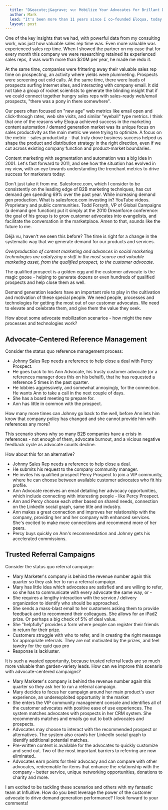 ```yaml
---
  title: "D&eacute;j&agrave; vu: Mobilize Your Advocates for Brillant Demand Gen"
  author: Mark
  lead: "It's been more than 11 years since I co-founded Eloqua, today one of the leading global marketing software companies, as a na&iuml;ve 26 year old consultant.   I've been out of the company since 2007, now run under the capable stewardship of Joe Payne, so I have had some time to reflect on it. There is a lot to that story which I may get into in future posts, but I want to focus on the early mission and insights that the three co-founders had back then, and how those remained invariant even as the product and target market changed considerably."
  layout: post
---
```


One of the key insights that we had, with powerful data from my consulting work, was just how valuable sales rep time was.  Even more valuable was experienced sales rep time. When I showed the partner on my case that for every month this company we were researching retained its experienced sales reps, it was worth more than $20M per year, he made me redo it.

At the same time, companies were frittering away their valuable sales rep time on prospecting, an activity where yields were plummeting. Prospects were screening out cold calls. At the same time, there were loads of prospects surfing Internet sites, and interacting with company email. It did not take a group of rocket scientists to generate the blinding insight that if we could connect together hungry sales reps with sales-ready web/email prospects, "there was a pony in there somewhere".

Our peers often focused on "new age" web metrics like email open and click-through rates, web site visits, and similar "eyeball" type metrics. I think that one of the reasons why Eloqua achieved success in the marketing content automation / demand generation market was its unique focus on sales productivity as the main metric we were trying to optimize. A focus on the metric - sales productivity - that truly drove business success helped us shape the product and distribution strategy in the right direction, even if we cut across existing company function and product-market boundaries.

Content marketing with segmentation and automation was a big idea in 2001. Let's fast forward to 2011, and see how the situation has evolved in my view, with an eye towards understanding the trenchant metrics to drive success for marketers today:

Don't just take it from me. Salesforce.com, which I consider to be consistently on the leading edge of B2B marketing techniques, has cut demand gen spending 69% over the past year. While increasing demand gen production. What is salesforce.com investing in? YouTube videos. Proprietary and public communities. Todd Forsyth, VP of Global Campaigns (a demand gen function) put it simply at the 2010 Dreamforce conference: the goal of his group is to grow customer advocates into evangelists, and facilitate the conversation in the marketplace. Amen to that, sounds like the future to me.

D&eacute;j&agrave; vu, haven't we seen this before? The time is right for a change in the systematic way that we generate demand for our products and services.

*Overproduction of content marketing and advances in social marketing technologies are catalyzing a shift in the most scarce and valuable marketing asset, from the qualified prospect, to the customer advocate.*

The qualified prospect is a golden egg and the customer advocate is the magic goose - helping to generate dozens or even hundreds of qualified prospects and help close them as well.

Demand generation leaders have an important role to play in the cultivation and motivation of these special people.    We need people, processes and technologies for getting the most out of our customer advocates. We need to elevate and celebrate them, and give them the value they seek.

How about some advocate mobilization scenarios - how might the new processes and technologies work?

Advocate-Centered Reference Management
--------------------------------------
Consider the status quo reference management process:

* Johnny Sales Rep needs a reference to help close a deal with Percy Prospect.
* He goes back to his Ann Advocate, his trusty customer advocate (or a references manager does 
  this on his behalf), that he has requested a reference 5 times in the past quarter.
* He lobbies aggressively, and somewhat annoyingly, for the connection. He wants Ann to take a 
  call in the next couple of days.
* She has a board meeting to prepare for.
* Ann has little in common with the prospect.

How many more times can Johnny go back to the well, before Ann lets him know that company policy has changed and she cannot provide him with references any more?

This scenario shows why so many B2B companies have a crisis in references - not enough of them, advocate burnout, and a vicious negative feedback cycle as advocate counts decline.

How about this for an alternative?

* Johnny Sales Rep needs a reference to help close a deal.
* He submits his request to the company community manager.
* He invites his qualified prospect Percy Prospect to join a VIP community, where he can choose 
  between available customer advocates who fit his profile.
* Ann Advocate receives an email detailing her advocacy opportunities, which include connecting 
  with interesting people - like Percy Prospect.
* Ann and Percy choose each other based on shared needs, connection on the LinkedIn social 
  graph, same title and industry.
* Ann makes a great connection and improves her relationship with the company, providing her and 
  her company with enhanced services. She's excited to make more connections and recommend more of her peers.
* Percy buys quickly on Ann's recommendation and Johnny gets his accelerated commissions.

Trusted Referral Campaigns
--------------------------
Consider the status quo referral campaign:

* Mary Marketer's company is behind the revenue number again this quarter so they ask her to run 
  a referral campaign.
* Mary has little idea which advocates are satisfied and are willing to refer, so she has to 
  communicate with every advocate the same way, or -
* She requires a lengthy interaction with the service / delivery organization to identify who 
  should be approached.
* She sends a mass-blast email to her customers asking them to provide feedback and to recommend 
  their colleagues. She allows for an iPad2 prize. Or perhaps a big check of 5% of deal value.
* She "helpfully" provides a form where people can register their friends in return for their 
  prize.
* Customers struggle with who to refer, and in creating the right message for appropriate 
  referrals. They are not motivated by the prizes, and feel tawdry for the quid quo pro
* Response is lackluster.

It is such a wasted opportunity, because trusted referral leads are so much more valuable than garden-variety leads. How can we improve this scenario with advocate-centered campaigns?

* Mary Marketer's company is behind the revenue number again this quarter so they ask her to run 
  a referral campaign.
* Mary decides to focus her campaign around her main product's user experience, an 
  underexploited opportunity in the market
* She enters the VIP community management console and identifies all of the customer advocates 
  with positive ease of use experiences. The system matches advocates with prospects in her CRM system. She recommends matches and emails go out to both advocates and prospects.
* Advocates may choose to interact with the recommended prospect or alternatives. The system 
  also crawls her LinkedIn social graph to identify additional potential matches.
* Pre-written content is available for the advocates to quickly customize and send out. Two of 
  the most important barriers to referring are now eliminated..
* Advocates earn points for their advocacy and can compare with other advocates, redeemable for 
  items that enhance the relationship with the company - better service, unique networking opportunities, donations to charity and more.

I am excited to be tackling these scenarios and others with my fantastic team at Influitive. How do you best leverage the power of the customer advocate to drive demand generation performance?  I look forward to your comments!